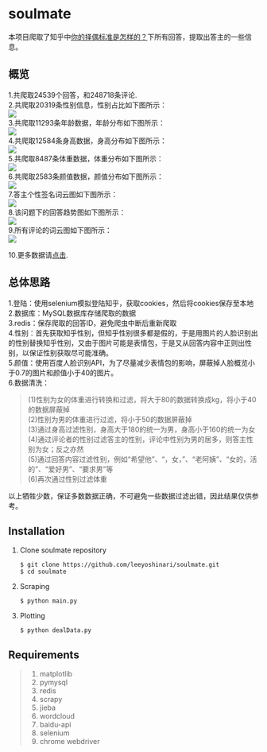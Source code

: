 # soulmate

本项目爬取了知乎中[你的择偶标准是怎样的？](https://www.zhihu.com/question/275359100/answer/622591897)下所有回答，提取出答主的一些信息。

## 概览
1.共爬取24539个回答，和248718条评论.</br>
2.共爬取20319条性别信息，性别占比如下图所示：</br>
![](https://github.com/leeyoshinari/soulmate/blob/master/res/gender.png)</br>
3.共爬取11293条年龄数据，年龄分布如下图所示：</br>
![](https://github.com/leeyoshinari/soulmate/blob/master/res/age.png)</br>
4.共爬取12584条身高数据，身高分布如下图所示：</br>
![](https://github.com/leeyoshinari/soulmate/blob/master/res/height.png)</br>
5.共爬取8487条体重数据，体重分布如下图所示：</br>
![](https://github.com/leeyoshinari/soulmate/blob/master/res/weight.png)</br>
6.共爬取2583条颜值数据，颜值分布如下图所示：</br>
![](https://github.com/leeyoshinari/soulmate/blob/master/res/beauty.png)</br>
7.答主个性签名词云图如下图所示：</br>
![](https://github.com/leeyoshinari/soulmate/blob/master/res/headline.png)</br>
8.该问题下的回答趋势图如下图所示：</br>
![](https://github.com/leeyoshinari/soulmate/blob/master/res/create_num%20of%20month.png)</br>
9.所有评论的词云图如下图所示：</br>
![](https://github.com/leeyoshinari/soulmate/blob/master/res/comment.png)</br>

10.更多数据请[点击]().</br>

## 总体思路
1.登陆：使用selenium模拟登陆知乎，获取cookies，然后将cookies保存至本地</br>
2.数据库：MySQL数据库存储爬取的数据</br>
3.redis：保存爬取的回答ID，避免爬虫中断后重新爬取</br>
4.性别：首先获取知乎性别，但知乎性别很多都是假的，于是用图片的人脸识别出的性别替换知乎性别，又由于图片可能是表情包，于是又从回答内容中正则出性别，以保证性别获取尽可能准确。</br>
5.颜值：使用百度人脸识别API，为了尽量减少表情包的影响，屏蔽掉人脸概览小于0.7的图片和颜值小于40的图片。</br>
6.数据清洗：</br>
>(1)性别为女的体重进行转换和过滤，将大于80的数据转换成kg，将小于40的数据屏蔽掉</br>
(2)性别为男的体重进行过滤，将小于50的数据屏蔽掉</br>
(3)通过身高过滤性别，身高大于180的统一为男，身高小于160的统一为女</br>
(4)通过评论者的性别过滤答主的性别，评论中性别为男的居多，则答主性别为女；反之亦然</br>
(5)通过回答内容过滤性别，例如“希望他”、“，女，”、“老阿姨”、“女的，活的”、“爱好男”、“要求男”等</br>
(6)再次通过性别过滤体重</br>
  
  以上牺牲少数，保证多数数据正确，不可避免一些数据过滤出错，因此结果仅供参考。</br>
  
## Installation
1. Clone soulmate repository
	```Shell
	$ git clone https://github.com/leeyoshinari/soulmate.git
    $ cd soulmate
	```

2. Scraping
	```Shell
	$ python main.py
	```
	
3. Plotting
	```Shell
	$ python dealData.py
	```

## Requirements
>1. matplotlib
>2. pymysql
>3. redis
>4. scrapy
>5. jieba
>6. wordcloud
>7. baidu-api
>8. selenium
>9. chrome webdriver

